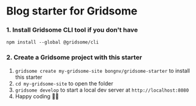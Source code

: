 # Blog starter for Gridsome

### 1. Install Gridsome CLI tool if you don't have

`npm install --global @gridsome/cli`

### 2. Create a Gridsome project with this starter

1. `gridsome create my-gridsome-site bongnv/gridsome-starter` to install this starter
2. `cd my-gridsome-site` to open the folder
3. `gridsome develop` to start a local dev server at `http://localhost:8080`
4. Happy coding 🎉🙌
